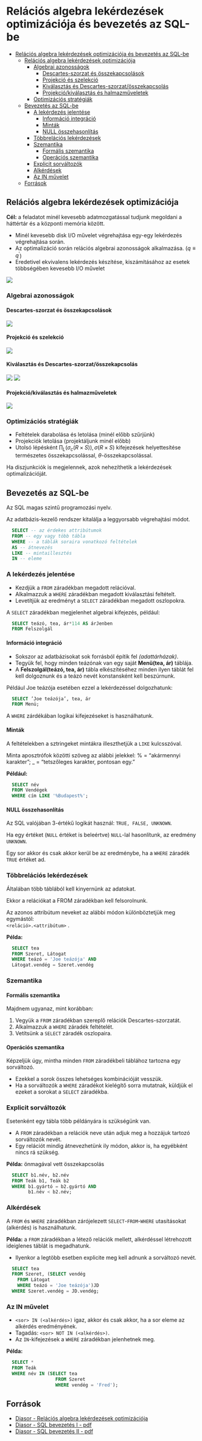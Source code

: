 # Relációs algebra lekérdezések optimizációja és bevezetés az SQL-be

<!--toc:start-->
- [Relációs algebra lekérdezések optimizációja és bevezetés az SQL-be](#relációs-algebra-lekérdezések-optimizációja-és-bevezetés-az-sql-be)
  - [Relációs algebra lekérdezések optimizációja](#relációs-algebra-lekérdezések-optimizációja)
    - [Algebrai azonosságok](#algebrai-azonosságok)
      - [Descartes-szorzat és összekapcsolások](#descartes-szorzat-és-összekapcsolások)
      - [Projekció és szelekció](#projekció-és-szelekció)
      - [Kiválasztás és Descartes-szorzat/összekapcsolás](#kiválasztás-és-descartes-szorzatösszekapcsolás)
      - [Projekció/kiválasztás és halmazműveletek](#projekciókiválasztás-és-halmazműveletek)
    - [Optimizációs stratégiák](#optimizációs-stratégiák)
  - [Bevezetés az SQL-be](#bevezetés-az-sql-be)
    - [A lekérdezés jelentése](#a-lekérdezés-jelentése)
      - [Információ integráció](#információ-integráció)
      - [Minták](#minták)
      - [NULL összehasonlítás](#null-összehasonlítás)
    - [Többrelációs lekérdezések](#többrelációs-lekérdezések)
    - [Szemantika](#szemantika)
      - [Formális szemantika](#formális-szemantika)
      - [Operációs szemantika](#operációs-szemantika)
    - [Explicit sorváltozók](#explicit-sorváltozók)
    - [Alkérdések](#alkérdések)
    - [Az IN művelet](#az-in-művelet)
  - [Források](#források)
<!--toc:end-->

## Relációs algebra lekérdezések optimizációja
**Cél:** a feladatot minél kevesebb adatmozgatással tudjunk megoldani a háttértár és a központi memória között.
- Minél kevesebb disk I/O művelet végrehajtása egy-egy lekérdezés végrehajtása során.
- Az optimalizáció során relációs algebrai azonosságok alkalmazása. ($q \equiv q^{\prime}$)
- Eredetivel ekvivalens lekérdezés készítése, kiszámításához az esetek többségében kevesebb I/O művelet

![](https://imgur.com/7IDcI1o.png)

### Algebrai azonosságok
#### Descartes-szorzat és összekapcsolások
![](https://imgur.com/2Q4aIe9.png)

#### Projekció és szelekció
![](https://imgur.com/R25kcFS.png)

#### Kiválasztás és Descartes-szorzat/összekapcsolás
![](https://imgur.com/pe65Ejv.png)
![](https://imgur.com/GJtrSBy.png)

#### Projekció/kiválasztás és halmazműveletek
![](https://imgur.com/GD9Uy7L.png)

### Optimizációs stratégiák
- Feltételek darabolása és letolása (minél előbb szűrjünk)
- Projekciók letolása (projektáljunk minél előbb)
- Utolsó lépésként $\prod_L(\sigma_c(R \times S)), \sigma(R \times S)$ kifejezések helyettesítése
természetes összekapcsolással, $\theta$-összekapcsolással.

Ha diszjunkciók is megjelennek, azok nehezíthetik a lekérdezések optimalizációját.

## Bevezetés az SQL-be
Az SQL magas szintű programozási nyelv.

Az adatbázis-kezelő rendszer kitalálja a leggyorsabb végrehajtási módot.

```SQL
  SELECT -- az érdekes attribútumok
  FROM -- egy vagy több tábla
  WHERE -- a táblák soraira vonatkozó feltételek
  AS -- átnevezés
  LIKE -- mintaillesztés
  IN -- eleme
```

### A lekérdezés jelentése
- Kezdjük a ```FROM``` záradékban megadott relációval.
- Alkalmazzuk a ```WHERE``` záradékban megadott kiválasztási feltételt.
- Levetítjük az eredményt a ```SELECT``` záradékban megadott oszlopokra.

A ```SELECT``` záradékban megjelenhet algebrai kifejezés, például:

```SQL
  SELECT teázó, tea, ár*114 AS árJenben
  FROM Felszolgál
```

#### Információ integráció
- Sokszor az adatbázisokat sok forrásból építik fel _(adattárházak)_.
- Tegyük fel, hogy minden teázónak van egy saját **Menü(tea, ár)** táblája.
- A **Felszolgál(teázó, tea, ár)** tábla elkészítéséhez minden ilyen táblát fel
kell dolgoznunk és a teázó nevét konstansként kell beszúrnunk.

Például Joe teázója esetében ezzel a lekérdezéssel dolgozhatunk:
```SQL
  SELECT ’Joe teázója’, tea, ár
  FROM Menü;
```


A ```WHERE``` zárdékában logikai kifejezéseket is használhatunk.

#### Minták
A feltételekben a sztringeket mintákra illeszthetjük a ```LIKE``` kulcsszóval.

Minta aposztrófok közötti szöveg az alábbi
jelekkel: % = “akármennyi karakter”; _ =
“tetszőleges karakter, pontosan egy.”

**Például:**

```SQL
  SELECT név
  FROM Vendégek
  WHERE cím LIKE '%Budapest%';
```

#### NULL összehasonlítás
Az SQL valójában 3-értékű logikát használ: ```TRUE,
FALSE, UNKNOWN```.


Ha egy értéket (```NULL``` értéket is beleértve) ```NULL```-lal
hasonlítunk, az eredmény ```UNKNOWN```.

Egy sor akkor és csak akkor kerül be az eredménybe,
ha a ```WHERE``` záradék ```TRUE``` értéket ad. 

### Többrelációs lekérdezések
Általában több táblából kell kinyernünk az adatokat.

Ekkor a relációkat a FROM záradékban kell felsorolnunk.

Az azonos attribútum neveket az alábbi módon különböztetjük meg egymástól:\
```<reláció>.<attribútum>``` .

**Példa:**
```SQL
  SELECT tea
  FROM Szeret, Látogat
  WHERE teázó = 'Joe teázója' AND
  Látogat.vendég = Szeret.vendég
```

### Szemantika
#### Formális szemantika
Majdnem ugyanaz, mint korábban:
1. Vegyük a ```FROM``` záradékban szereplő relációk Descartes-szorzatát.
2. Alkalmazzuk a ```WHERE``` záradék feltételét.
3. Vetítsünk a ```SELECT``` záradék oszlopaira.

#### Operációs szemantika
Képzeljük úgy, mintha minden ```FROM``` záradékbeli táblához tartozna
egy sorváltozó.
- Ezekkel a sorok összes lehetséges kombinációját vesszük.
- Ha a sorváltozók a ```WHERE``` záradékot kielégítő sorra mutatnak, küldjük
el ezeket a sorokat a ```SELECT``` záradékba.

### Explicit sorváltozók
Esetenként egy tábla több példányára is
szükségünk van.
- A ```FROM``` záradékban a relációk neve után adjuk
meg a hozzájuk tartozó sorváltozók nevét.
- Egy relációt mindig átnevezhetünk ily módon,
akkor is, ha egyébként nincs rá szükség.

**Példa:** önmagával vett összekapcsolás

```SQL
  SELECT b1.név, b2.név
  FROM Teák b1, Teák b2
  WHERE b1.gyártó = b2.gyártó AND
        b1.név < b2.név;
```

### Alkérdések
A ```FROM``` és ```WHERE``` záradékban zárójelezett
```SELECT```-```FROM```-```WHERE``` utasításokat (alkérdés) is
használhatunk.

**Példa:** a ```FROM``` záradékban a létező relációk
mellett, alkérdéssel létrehozott ideiglenes táblát is
megadhatunk.
- Ilyenkor a legtöbb esetben explicite meg kell adnunk a
sorváltozó nevét.

```SQL
  SELECT tea
  FROM Szeret, (SELECT vendég
    FROM Látogat
    WHERE teázó = 'Joe teázója')JD
  WHERE Szeret.vendég = JD.vendég;
```


### Az IN művelet
- ```<sor> IN (<alkérdés>)``` igaz, akkor és csak akkor, ha a sor eleme az
alkérdés eredményének.
- Tagadás: ```<sor> NOT IN (<alkérdés>)```.
- Az ```IN```-kifejezések a ```WHERE``` záradékban jelenhetnek meg.


**Példa:**
```SQL
  SELECT *
  FROM Teák
  WHERE név IN (SELECT tea
                  FROM Szeret
                  WHERE vendég = 'Fred');
```

## Források
- [Diasor - Relációs algebra lekérdezések optimizációja](https://canvas.elte.hu/courses/34807/files/2126331)
- [Diasor - SQL bevezetés I - pdf](https://canvas.elte.hu/courses/34807/files/2146880/download)
- [Diasor - SQL bevezetés II - pdf](https://canvas.elte.hu/courses/34807/files/2146839/download)